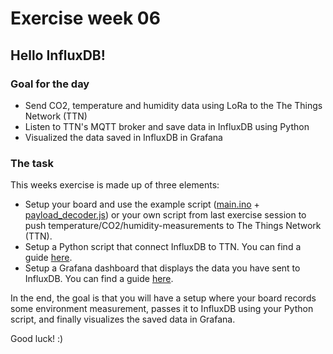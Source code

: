 # Exercise week 06
## Hello InfluxDB!

### Goal for the day

  * Send CO2, temperature and humidity data using LoRa to the The Things Network (TTN)
  * Listen to TTN's MQTT broker and save data in InfluxDB using Python
  * Visualized the data saved in InfluxDB in Grafana

### The task

This weeks exercise is made up of three elements:

- Setup your board and use the example script ([main.ino](https://github.com/ITU-DASYALab/IoT_course/blob/main/guides/ttn_code_examples/main.ino) + [payload_decoder.js](https://github.com/ITU-DASYALab/IoT_course/blob/main/guides/ttn_code_examples/payload_decoder.js)) or your own script from last exercise session to push temperature/CO2/humidity-measurements to The Things Network (TTN).
- Setup a Python script that connect InfluxDB to TTN. You can find a guide [here](https://github.com/ITU-DASYALab/IoT_course/blob/main/guides/connect-ttn-influxdb-python.md).
- Setup a Grafana dashboard that displays the data you have sent to InfluxDB. You can find a guide [here](https://github.itu.dk/khjo/IoT2023-TestBedResources/blob/main/Using%20Grafana.md).

In the end, the goal is that you will have a setup where your board records some environment measurement, passes it to InfluxDB using your Python script, and finally visualizes the saved data in Grafana.

Good luck! :)
